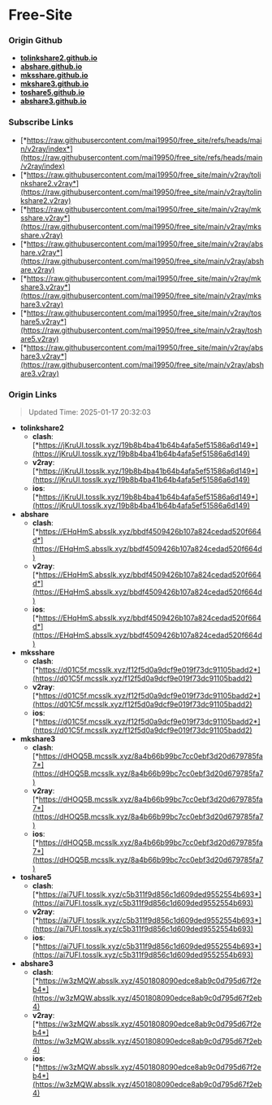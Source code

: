 # Free-Site

### Origin Github

- [**tolinkshare2.github.io**](https://github.com/tolinkshare2/tolinkshare2.github.io)
- [**abshare.github.io**](https://github.com/abshare/abshare.github.io)
- [**mksshare.github.io**](https://github.com/mksshare/mksshare.github.io)
- [**mkshare3.github.io**](https://github.com/mkshare3/mkshare3.github.io)
- [**toshare5.github.io**](https://github.com/toshare5/toshare5.github.io)
- [**abshare3.github.io**](https://github.com/abshare3/abshare3.github.io)

### Subscribe Links

- [*https://raw.githubusercontent.com/mai19950/free_site/refs/heads/main/v2ray/index*](https://raw.githubusercontent.com/mai19950/free_site/refs/heads/main/v2ray/index)
- [*https://raw.githubusercontent.com/mai19950/free_site/main/v2ray/tolinkshare2.v2ray*](https://raw.githubusercontent.com/mai19950/free_site/main/v2ray/tolinkshare2.v2ray)
- [*https://raw.githubusercontent.com/mai19950/free_site/main/v2ray/mksshare.v2ray*](https://raw.githubusercontent.com/mai19950/free_site/main/v2ray/mksshare.v2ray)
- [*https://raw.githubusercontent.com/mai19950/free_site/main/v2ray/abshare.v2ray*](https://raw.githubusercontent.com/mai19950/free_site/main/v2ray/abshare.v2ray)
- [*https://raw.githubusercontent.com/mai19950/free_site/main/v2ray/mkshare3.v2ray*](https://raw.githubusercontent.com/mai19950/free_site/main/v2ray/mkshare3.v2ray)
- [*https://raw.githubusercontent.com/mai19950/free_site/main/v2ray/toshare5.v2ray*](https://raw.githubusercontent.com/mai19950/free_site/main/v2ray/toshare5.v2ray)
- [*https://raw.githubusercontent.com/mai19950/free_site/main/v2ray/abshare3.v2ray*](https://raw.githubusercontent.com/mai19950/free_site/main/v2ray/abshare3.v2ray)

### Origin Links

> Updated Time: 2025-01-17 20:32:03

- **tolinkshare2**
  - **clash**: [*https://jKruUI.tosslk.xyz/19b8b4ba41b64b4afa5ef51586a6d149*](https://jKruUI.tosslk.xyz/19b8b4ba41b64b4afa5ef51586a6d149)
  - **v2ray**: [*https://jKruUI.tosslk.xyz/19b8b4ba41b64b4afa5ef51586a6d149*](https://jKruUI.tosslk.xyz/19b8b4ba41b64b4afa5ef51586a6d149)
  - **ios**: [*https://jKruUI.tosslk.xyz/19b8b4ba41b64b4afa5ef51586a6d149*](https://jKruUI.tosslk.xyz/19b8b4ba41b64b4afa5ef51586a6d149)
- **abshare**
  - **clash**: [*https://EHqHmS.absslk.xyz/bbdf4509426b107a824cedad520f664d*](https://EHqHmS.absslk.xyz/bbdf4509426b107a824cedad520f664d)
  - **v2ray**: [*https://EHqHmS.absslk.xyz/bbdf4509426b107a824cedad520f664d*](https://EHqHmS.absslk.xyz/bbdf4509426b107a824cedad520f664d)
  - **ios**: [*https://EHqHmS.absslk.xyz/bbdf4509426b107a824cedad520f664d*](https://EHqHmS.absslk.xyz/bbdf4509426b107a824cedad520f664d)
- **mksshare**
  - **clash**: [*https://d01C5f.mcsslk.xyz/f12f5d0a9dcf9e019f73dc91105badd2*](https://d01C5f.mcsslk.xyz/f12f5d0a9dcf9e019f73dc91105badd2)
  - **v2ray**: [*https://d01C5f.mcsslk.xyz/f12f5d0a9dcf9e019f73dc91105badd2*](https://d01C5f.mcsslk.xyz/f12f5d0a9dcf9e019f73dc91105badd2)
  - **ios**: [*https://d01C5f.mcsslk.xyz/f12f5d0a9dcf9e019f73dc91105badd2*](https://d01C5f.mcsslk.xyz/f12f5d0a9dcf9e019f73dc91105badd2)
- **mkshare3**
  - **clash**: [*https://dHOQ5B.mcsslk.xyz/8a4b66b99bc7cc0ebf3d20d679785fa7*](https://dHOQ5B.mcsslk.xyz/8a4b66b99bc7cc0ebf3d20d679785fa7)
  - **v2ray**: [*https://dHOQ5B.mcsslk.xyz/8a4b66b99bc7cc0ebf3d20d679785fa7*](https://dHOQ5B.mcsslk.xyz/8a4b66b99bc7cc0ebf3d20d679785fa7)
  - **ios**: [*https://dHOQ5B.mcsslk.xyz/8a4b66b99bc7cc0ebf3d20d679785fa7*](https://dHOQ5B.mcsslk.xyz/8a4b66b99bc7cc0ebf3d20d679785fa7)
- **toshare5**
  - **clash**: [*https://ai7UFI.tosslk.xyz/c5b311f9d856c1d609ded9552554b693*](https://ai7UFI.tosslk.xyz/c5b311f9d856c1d609ded9552554b693)
  - **v2ray**: [*https://ai7UFI.tosslk.xyz/c5b311f9d856c1d609ded9552554b693*](https://ai7UFI.tosslk.xyz/c5b311f9d856c1d609ded9552554b693)
  - **ios**: [*https://ai7UFI.tosslk.xyz/c5b311f9d856c1d609ded9552554b693*](https://ai7UFI.tosslk.xyz/c5b311f9d856c1d609ded9552554b693)
- **abshare3**
  - **clash**: [*https://w3zMQW.absslk.xyz/4501808090edce8ab9c0d795d67f2eb4*](https://w3zMQW.absslk.xyz/4501808090edce8ab9c0d795d67f2eb4)
  - **v2ray**: [*https://w3zMQW.absslk.xyz/4501808090edce8ab9c0d795d67f2eb4*](https://w3zMQW.absslk.xyz/4501808090edce8ab9c0d795d67f2eb4)
  - **ios**: [*https://w3zMQW.absslk.xyz/4501808090edce8ab9c0d795d67f2eb4*](https://w3zMQW.absslk.xyz/4501808090edce8ab9c0d795d67f2eb4)
